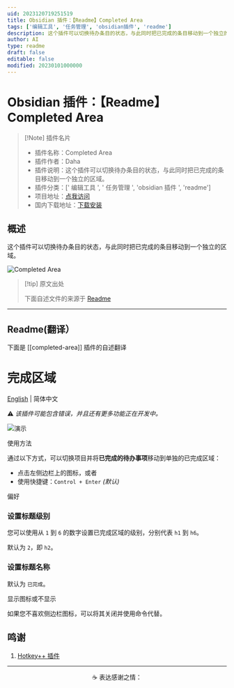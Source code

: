 ```yaml
---
uid: 2023120719251519
title: Obsidian 插件：【Readme】Completed Area
tags: ['编辑工具', '任务管理', 'obsidian插件', 'readme']
description: 这个插件可以切换待办条目的状态，与此同时把已完成的条目移动到一个独立的区域。
author: AI
type: readme
draft: false
editable: false
modified: 20230101000000
---
```


# Obsidian 插件：【Readme】Completed Area

> [!Note] 插件名片
> - 插件名称：Completed Area
> - 插件作者：Daha
> - 插件说明：这个插件可以切换待办条目的状态，与此同时把已完成的条目移动到一个独立的区域。
> - 插件分类：[' 编辑工具 ', ' 任务管理 ', 'obsidian 插件 ', 'readme']
> - 项目地址：[点我访问](https://github.com/DahaWong/obsidian-completed-area)
> - 国内下载地址：[下载安装](https://pkmer.cn/products/plugin/pluginMarket/?completed-area)

## 概述

这个插件可以切换待办条目的状态，与此同时把已完成的条目移动到一个独立的区域。

![Completed Area](https://cdn.pkmer.cn/covers/completed-area.PNG!pkmer)

> [!tip] 原文出处
>
>下面自述文件的来源于 [Readme](https://ghproxy.net/https://raw.githubusercontent.com/DahaWong/obsidian-completed-area/main/README.md)
>

---

## Readme(翻译）

下面是 [[completed-area]] 插件的自述翻译

# 完成区域

[English](https://github.com/DahaWong/obsidian-completed/blob/main/README.md) | 简体中文

⚠️ *该插件可能包含错误，并且还有更多功能正在开发中。*

![演示](https://cdn.pkmer.cn/covers/completed-area_1_0.png!pkmer)

使用方法

通过以下方式，可以切换项目并将**已完成的待办事项**移动到单独的已完成区域：

- 点击左侧边栏上的图标，或者
- 使用快捷键：`Control + Enter` *(默认)*

偏好

### 设置标题级别

您可以使用从 `1` 到 `6` 的数字设置已完成区域的级别，分别代表 `h1` 到 `h6`。

默认为 `2`，即 `h2`。

### 设置标题名称

默认为 `已完成`。

显示图标或不显示

如果您不喜欢侧边栏图标，可以将其关闭并使用命令代替。

## 鸣谢

1. [Hotkey++ 插件](https://github.com/argenos/hotkeysplus-obsidian)

---

<p align=center>
  ☕️ 表达感谢之情：
</p>



